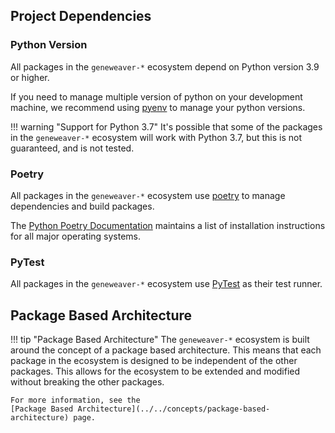 
## Project Dependencies
### Python Version
All packages in the `geneweaver-*` ecosystem depend on Python version 3.9 or higher. 

If you need to manage multiple version of python on your development machine, we 
recommend using [pyenv](https://github.com/pyenv/pyenv) to manage your python versions.

!!! warning "Support for Python 3.7"
    It's possible that some of the packages in the `geneweaver-*` ecosystem will work
    with Python 3.7, but this is not guaranteed, and is not tested.

### Poetry
All packages in the `geneweaver-*` ecosystem use [poetry](https://python-poetry.org/)
to manage dependencies and build packages. 

The [Python Poetry Documentation](https://python-poetry.org/docs/#installation)
maintains a list of installation instructions for all major operating systems.

### PyTest
All packages in the `geneweaver-*` ecosystem use 
[PyTest](https://docs.pytest.org/en/7.2.x/) as their test runner.

## Package Based Architecture
!!! tip "Package Based Architecture"
    The `geneweaver-*` ecosystem is built around the concept of a package based 
    architecture. This means that each package in the ecosystem is designed to be 
    independent of the other packages. This allows for the ecosystem to be extended 
    and modified without breaking the other packages.

    For more information, see the 
    [Package Based Architecture](../../concepts/package-based-architecture) page.